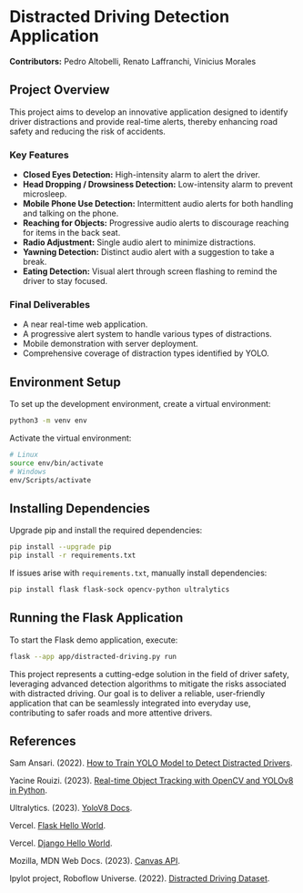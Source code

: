 # Distracted Driving Detection Application

**Contributors:** Pedro Altobelli, Renato Laffranchi, Vinicius Morales

## Project Overview

This project aims to develop an innovative application designed to identify driver distractions and provide real-time alerts, thereby enhancing road safety and reducing the risk of accidents.

### Key Features

- **Closed Eyes Detection:** High-intensity alarm to alert the driver.
- **Head Dropping / Drowsiness Detection:** Low-intensity alarm to prevent microsleep.
- **Mobile Phone Use Detection:** Intermittent audio alerts for both handling and talking on the phone.
- **Reaching for Objects:** Progressive audio alerts to discourage reaching for items in the back seat.
- **Radio Adjustment:** Single audio alert to minimize distractions.
- **Yawning Detection:** Distinct audio alert with a suggestion to take a break.
- **Eating Detection:** Visual alert through screen flashing to remind the driver to stay focused.

### Final Deliverables

- A near real-time web application.
- A progressive alert system to handle various types of distractions.
- Mobile demonstration with server deployment.
- Comprehensive coverage of distraction types identified by YOLO.

## Environment Setup

To set up the development environment, create a virtual environment:

```sh
python3 -m venv env
```

Activate the virtual environment:

```sh
# Linux
source env/bin/activate
# Windows
env/Scripts/activate
```

## Installing Dependencies

Upgrade pip and install the required dependencies:

```sh
pip install --upgrade pip
pip install -r requirements.txt
```

If issues arise with `requirements.txt`, manually install dependencies:

```sh
pip install flask flask-sock opencv-python ultralytics
```

## Running the Flask Application

To start the Flask demo application, execute:

```sh
flask --app app/distracted-driving.py run
```

This project represents a cutting-edge solution in the field of driver safety, leveraging advanced detection algorithms to mitigate the risks associated with distracted driving. Our goal is to deliver a reliable, user-friendly application that can be seamlessly integrated into everyday use, contributing to safer roads and more attentive drivers.

## References

Sam Ansari. (2022). [How to Train YOLO Model to Detect Distracted Drivers](https://ansarisam.medium.com/how-to-train-yolo-v5-model-to-detect-distracted-drivers-ac62b2d44a27).

Yacine Rouizi. (2023). [Real-time Object Tracking with OpenCV and YOLOv8 in Python](https://thepythoncode.com/article/real-time-object-tracking-with-yolov8-opencv).

Ultralytics. (2023). [YoloV8 Docs](https://docs.ultralytics.com/).

Vercel. [Flask Hello World](https://vercel.com/templates/python/flask-hello-world).

Vercel. [Django Hello World](https://vercel.com/templates/python/django-hello-world).

Mozilla, MDN Web Docs. (2023). [Canvas API](https://developer.mozilla.org/en-US/docs/Web/API/Canvas_API).

Ipylot project, Roboflow Universe. (2022). [Distracted Driving Dataset](https://universe.roboflow.com/ipylot-project/distracted-driving-v2wk5).
